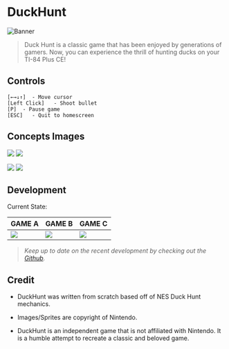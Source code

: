 # DuckHunt

![Banner](https://i.goopics.net/7k0uco.png)

> Duck Hunt is a classic game that has been enjoyed by generations of gamers. Now, you can experience the thrill of hunting ducks on your TI-84 Plus CE!

## Controls

    [←→↓↑]  - Move cursor
    [Left Click]   - Shoot bullet
    [P]  - Pause game
    [ESC]   - Quit to homescreen


## Concepts Images

![](https://i.goopics.net/g8pqim.png) ![](https://i.goopics.net/0mth3y.png)

![](https://i.goopics.net/w8l20s.png) ![](https://i.goopics.net/2f1opb.png)

## Development
Current State:

| GAME A                                            | GAME B                                            | GAME C                                            |
| ------------------------------------------------- | ------------------------------------------------- | ------------------------------------------------- |
| ![](https://i.goopics.net/x2dktm.png) | ![](https://i.goopics.net/vxmvjd.png) | ![](https://i.goopics.net/c3h4fr.png) |


> *Keep up to date on the recent development by checking out the [Github](https://github.com/makcimerrr/make-your-gameJ "New Github").*

## Credit

* DuckHunt was written from scratch based off of NES Duck Hunt mechanics.

* Images/Sprites are copyright of Nintendo.

* DuckHunt is an independent game that is not affiliated with Nintendo. It is a humble attempt to recreate a classic and beloved game.
